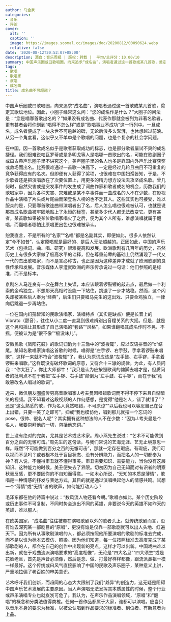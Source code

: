 ```yaml
---
author: 马金泉
categories:
- 音乐
- 评论
cover:
  alt: ''
  caption: ''
  image: https://images.soomal.cc/images/doc/20200812/00090624.webp
  relative: false
date: '2020-08-12T20:52:07+08:00'
description: 源自：音乐周报 | 版权：转载 |  平均/总评分：10.00/10
summary: 中国声乐圈或曰歌唱圈，向来追求“成名曲”，演唱者通过这一首歌或某几首歌，奠定其歌坛地位。因此，小圈子经常这么问：“您的成名作是什么？”大圈子的问法是：“您是唱哪首歌出名的？”如果没有成名曲、代表作那就会被列为非著名歌者，更有甚者会将你划到“唱得不怎么样”或是“歌唱事业不成功”这一行列中……
tags:
- 歌唱
- 歌唱家
- 演唱
- 成名曲
title: 成名曲不可超越？
---
```


中国声乐圈或曰歌唱圈，向来追求“成名曲”，演唱者通过这一首歌或某几首歌，奠定其歌坛地位。因此，小圈子经常这么问：“您的成名作是什么？”大圈子的问法是：“您是唱哪首歌出名的？”如果没有成名曲、代表作那就会被列为非著名歌者，更有甚者会将你划到“唱得不怎么样”或是“歌唱事业不成功”这一行列中。一旦成名，成名者便成了一块永世不可逾越的碑，无论后浪多么澎湃，也休想越过前浪。从另一个角度看，这似乎又不单单是个歌唱的问题，也是个复杂的社会学问题。

在中国，因一首歌成名似乎是歌者获取成功的标志，也是部分歌者屡试不爽的成名捷径。我们很难说帕瓦罗蒂或是多明戈等人是唱哪一首歌出的名，可能在歌剧圈子或曰古典声乐圈子里不讲究这个，美声圈子里的名人也多是靠国内外声乐比赛获奖或救场而出名。比赛很难通过一首歌一决高下，一定是经过几轮且曲目不可重复的竞争获得应有的名次。但即便有人获得了奖项，也很难在中国妇孺皆知，于是，不少歌者还是把演唱放在了次要位置上，用更多的精力想方设法去攻坚成名歌。曾几何时，自然灾害或是突发事件的发生成了词曲作家和歌者成名的机会，历数我们的歌唱家中，因为各种灾害、灾难或是某不幸事件而一曲成名的人不在少数，在影视作品中演唱了片头或片尾曲而荣登名人榜的也不乏其人。这些其实也可接受，难以服众的是，只要哪首歌连曲带演唱者出了名，后人怎么唱也很难被认可，也就是说那首成名歌曲被牢固地贴上了永恒的标签，甚至多少代人都无法改变它。更有甚者，某首歌如果被某位歌唱家唱火了之后，便为其个人所有，谁想演唱就属于翻唱，而翻唱者哪怕比原唱更出色也很难被承认。

恕我直言，不是所有的“名家”“名唱”都是名副其实，即便如此，很多人依然认定“今不如昔”，认定原唱就是最好的、是后人无法超越的。正因如此，中国的声乐艺术（包括词、曲、唱、研究）很难提高和发展。欧洲歌剧有几百年的历史，虽然历史上有很多大家做了极高水平的诠释，但在尊重前辈的基础上仍然涌现了一代又一代的杰出歌唱家，而不是言必称古，也正是因为这种差异才成就了欧洲歌剧的良性传承和发展。音乐媒体人李澄就欧洲的声乐传承说过一句话：他们参照的是标准，而不是标本。

京剧名人马连良有一次在舞台上失误，本应该跟着锣鼓镲的敲击点，最后做一个利索的金鸡独立，不想那天亮相时没能一下站住，跳退了一步才站稳。然而，这个闪失却被某些后人奉为“经典”，后生们只要唱马先生的这出戏、只要金鸡独立，一律向后跳退一步再站住。

一位在国内妇孺皆知的民歌演唱家，演唱特点（其实是缺点）便是长音上的Vibrato（颤音），往往从小二度一直晃到很难辨别出音程关系的大摇。但是，就是这个晃和摇让其形成了自己演唱的“套路”“风格”，如果谁翻唱其成名作时不晃、不摇，便被认为是“很不像”“极没味儿”。

安徽民歌《凤阳花鼓》的歌词归韵为十三辙中的“波梭辄”，应以汉语拼音的“o”结尾。某知名歌唱家演唱这首歌的时候，唱得是“左手锣、右手鼓，手拿着锣鼓来唱歌”，这样一来就不符合“波梭辄”了，我认为原词应该是“左手鼓、右手锣，手拿着锣鼓来唱歌。”这样既没有破坏歌词的原意，又符合十三辙的规律。为此，有人质问我：“你太狂了，你比大师都牛！”我只是认为应按照歌词的韵脚去唱才是，但质问者的批判点不在于我把“左手锣、右手鼓”颠倒为“左手鼓、右手锣”，而在于我“竟敢篡改名人唱过的歌词”。

近来，微信朋友圈盛传男高音歌唱家J.考夫曼因唱错歌词而不得不停下来且自惭暗笑的视频。我不知看过这段视频的人作何感想，是觉得“他是名人，错了就错了”？还是“这么熟悉的歌，作为名人竟然唱错，不可原谅”“以后我也可以容忍自己在台上出错，只要一笑了之即可”，抑或“我也模仿他，唱到那儿就摆一个忘词的pose，很帅、很名人呢”？其实拥有这种想法的人不在少数：“因为J.考夫曼是个名人，我要崇拜他的一切，包括他忘词。”

世上没有绝对的完美，尤其是艺术或艺术家。周小燕先生说过：“艺术不可能做到百分之百的无懈可击。”周先生的这句话，与我们常说的艺海无涯、艺无止境意思一样。既然“不可能做到百分之百的无懈可击”，那就一定存在瑕疵。有瑕疵，我们可以视而不见吗？或者根本处于盲目状态、没有分辨能力，而把名人的一切都奉为神？有人说，不懂得审丑就不懂得审美。审丑需要知识、需要能力，当你没有这层知识、这种能力的时候，美丑便失去了界限。切勿因为自己无知而对有识者的明察秋毫反感，更不要因你的不自知而得意。一如木心所说，“无知的本质是薄情”，歌唱是一种情感的抒发与表达方式，其目的就是通过演唱唤起他人的情感共鸣。试想一个“薄情”或“无情”者的歌声，如何能打动人心？

毛泽东都在他的诗篇中说过：“数风流人物还看今朝。”歌唱亦如此，某个历史阶段或历史事件不可复制，不同时势会造出不同的英雄，非要说今天的英雄不如昨天的英雄，难以服人。

在欧美国家，“成名曲”往往被套在演唱歌剧以外的歌者头上。就传统歌剧而言，没有谁去深究某一部剧目的“原唱”，更没有谁是仅靠一部歌剧就可以出人头地、红遍天下。因为所有从事歌剧演唱的人，都必须按照他所要演唱的歌剧的标准去完成，而不是以谁为标本去模仿、照搬。因为他们知道，每一位按照标准去高度完成了某部歌剧的人，都会在自己的创作中出现新的亮点，这样才可以出新。中国戏曲难以出新，就在于戏曲流派演唱要求的“高度相像”，无论是“四大名旦”“四大须生”或是花脸老旦，首先是声音必须像，然后是念、做、打最好样样都像，跟流派鼻祖一模一样最好。这个传统或曰风气直接影响了中国的民歌及声乐圈子，某种意义上讲，严重地拉偏了老百姓的审美意识。

艺术呼吁我们创新，而趋同的心态大大限制了我们“趋异”的创造力，这无疑是阻碍中国声乐艺术发展的主要原因。当人声演唱无法发挥其本质属性的时候，整个行业或声乐演唱专业也就岌岌可危了。我认为，在声乐作品演唱领域，“原唱”和“翻唱”的概念和分类法值得商榷。任何一首作品都属于大家，谁都可以演唱。应当只以音乐本身的要求为标准，以被公认唱到作品要求的标准者、到位者、有新意者为上品。